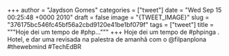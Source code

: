 
+++
author = "Jaydson Gomes"
categories = ["tweet"]
date = "Wed Sep 15 00:25:48 +0000 2010"
draft = false
image = "{TWEET_IMAGE}"
slug = "376175bc546fc45bf56a2cbd9120e41be1bf079f"
tags = ["tweet"]
title = """Hoje dei um tempo de #php..."""
+++
Hoje dei um tempo de #phpinga . Hotel, e dar uma revisada na palestra de amanhã com o @filpanplona #thewebmind #TechEdBR
